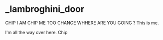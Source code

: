 # _lambroghini_door

CHIP
I AM CHIP
ME TOO
CHANGE
WHHERE ARE YOU GOING ?
This is me.



I'm all the way over here.
Chip